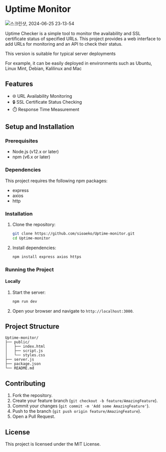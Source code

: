 
# Uptime Monitor

![스크린샷, 2024-06-25 23-13-54](https://github.com/sioaeko/Uptime-monitor/assets/101755125/3a80f563-ad68-4350-a1f5-dbe353f58088)

Uptime Checker is a simple tool to monitor the availability and SSL certificate status of specified URLs. This project provides a web interface to add URLs for monitoring and an API to check their status.

This version is suitable for typical server deployments

For example, it can be easily deployed in environments such as Ubuntu, Linux Mint, Debian, Kalilinux and Mac


## Features

- 🌐 URL Availability Monitoring
- 🔒 SSL Certificate Status Checking
- ⏱️ Response Time Measurement

## Setup and Installation

### Prerequisites

- Node.js (v12.x or later)
- npm (v6.x or later)

### Dependencies

This project requires the following npm packages:

- express
- axios
- http

### Installation

1. Clone the repository:

   ```bash
   git clone https://github.com/sioaeko/Uptime-monitor.git
   cd Uptime-monitor
   ```

2. Install dependencies:

   ```bash
   npm install express axios https
   ```

### Running the Project

#### Locally

1. Start the server:

   ```bash
   npm run dev
   ```

2. Open your browser and navigate to `http://localhost:3000`.



## Project Structure

```
Uptime-monitor/
├── public/
│   ├── index.html
│   ├── script.js
│   └── styles.css
├── server.js
├── package.json
└── README.md
```

## Contributing

1. Fork the repository.
2. Create your feature branch (`git checkout -b feature/AmazingFeature`).
3. Commit your changes (`git commit -m 'Add some AmazingFeature'`).
4. Push to the branch (`git push origin feature/AmazingFeature`).
5. Open a Pull Request.

## License

This project is licensed under the MIT License.
